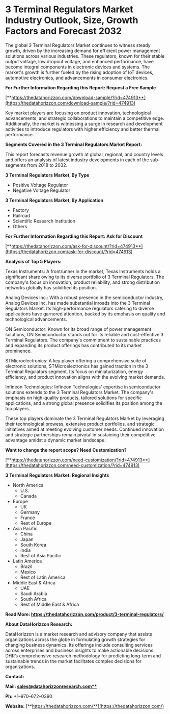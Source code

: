 ﻿# **3 Terminal Regulators Market Industry Outlook, Size, Growth Factors and Forecast 2032**
The global 3 Terminal Regulators Market continues to witness steady growth, driven by the increasing demand for efficient power management solutions across various industries. These regulators, known for their stable output voltage, low dropout voltage, and enhanced performance, have become integral components in electronic devices and systems. The market's growth is further fueled by the rising adoption of IoT devices, automotive electronics, and advancements in consumer electronics.

**For Further Information Regarding this Report: Request a Free Sample**

[**https://thedatahorizzon.com/download-sample/?rid=474913**](https://thedatahorizzon.com/download-sample/?rid=474913)

Key market players are focusing on product innovation, technological advancements, and strategic collaborations to maintain a competitive edge. Additionally, the market is witnessing a surge in research and development activities to introduce regulators with higher efficiency and better thermal performance.

**Segments Covered in the 3 Terminal Regulators Market Report:**

This report forecasts revenue growth at global, regional, and country levels and offers an analysis of latest industry developments in each of the sub-segments from 2018 to 2032.

**3 Terminal Regulators Market, By Type**

- Positive Voltage Regulator
- Negative Voltage Regulator

**3 Terminal Regulators Market, By Application**

- Factory
- Railroad
- Scientific Research Institution
- Others

**For Further Information Regarding this Report: Ask for Discount**

[**https://thedatahorizzon.com/ask-for-discount/?rid=474913**](https://thedatahorizzon.com/ask-for-discount/?rid=474913)

**Analysis of Top 5 Players:**

Texas Instruments: A frontrunner in the market, Texas Instruments holds a significant share owing to its diverse portfolio of 3 Terminal Regulators. The company's focus on innovation, product reliability, and strong distribution networks globally has solidified its position.

Analog Devices Inc.: With a robust presence in the semiconductor industry, Analog Devices Inc. has made substantial inroads into the 3 Terminal Regulators Market. Its high-performance regulators catering to diverse applications have garnered attention, backed by its emphasis on quality and technological advancements.

ON Semiconductor: Known for its broad range of power management solutions, ON Semiconductor stands out for its reliable and cost-effective 3 Terminal Regulators. The company's commitment to sustainable practices and expanding its product offerings has contributed to its market prominence.

STMicroelectronics: A key player offering a comprehensive suite of electronic solutions, STMicroelectronics has gained traction in the 3 Terminal Regulators segment. Its focus on miniaturization, energy efficiency, and product innovation aligns with the evolving market demands.

Infineon Technologies: Infineon Technologies' expertise in semiconductor solutions extends to the 3 Terminal Regulators Market. The company's emphasis on high-quality products, tailored solutions for specific applications, and a strong global presence solidifies its position among the top players.

These top players dominate the 3 Terminal Regulators Market by leveraging their technological prowess, extensive product portfolios, and strategic initiatives aimed at meeting evolving customer needs. Continued innovation and strategic partnerships remain pivotal in sustaining their competitive advantage amidst a dynamic market landscape.

**Want to change the report scope? Need Customization?**

[**https://thedatahorizzon.com/need-customization/?rid=474913**](https://thedatahorizzon.com/need-customization/?rid=474913)

**3 Terminal Regulators Market: Regional Insights**

- North America
  - U.S.
  - Canada
- Europe
  - UK
  - Germany
  - France
  - Rest of Europe
- Asia Pacific
  - China
  - Japan
  - South Korea
  - India
  - Rest of Asia Pacific
- Latin America
  - Brazil
  - Mexico
  - Rest of Latin America
- Middle East & Africa
  - UAE
  - Saudi Arabia
  - South Africa
  - Rest of Middle East & Africa

**Read More: <https://thedatahorizzon.com/product/3-terminal-regulators/>**

**About DataHorizzon Research:**

DataHorizzon is a market research and advisory company that assists organizations across the globe in formulating growth strategies for changing business dynamics. Its offerings include consulting services across enterprises and business insights to make actionable decisions. DHR’s comprehensive research methodology for predicting long-term and sustainable trends in the market facilitates complex decisions for organizations.

**Contact:**

**Mail: [sales@datahorizzonresearch.com**](mailto:sales@datahorizzonresearch.com)**

**Ph:** +1–970–672–0390

**Website:** [**https://thedatahorizzon.com/**](https://thedatahorizzon.com/)

